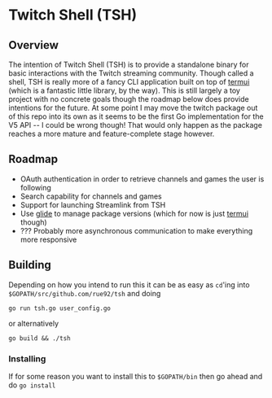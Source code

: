 # Twitch Shell (TSH) #

## Overview ##
The intention of Twitch Shell (TSH) is to provide a standalone binary
for basic interactions with the Twitch streaming community. Though
called a shell, TSH is really more of a fancy CLI application built on
top of [termui](https://github.com/gizak/termui) (which is a fantastic
little library, by the way). This is still largely a toy project with
no concrete goals though the roadmap below does provide intentions for
the future. At some point I may move the twitch package out of this
repo into its own as it seems to be the first Go implementation for
the V5 API -- I could be wrong though! That would only happen as the 
package reaches a more mature and feature-complete stage however.

## Roadmap ##
  * OAuth authentication in order to retrieve channels and games the
    user is following
  * Search capability for channels and games
  * Support for launching Streamlink from TSH
  * Use [glide](https://github.com/Masterminds/glide) to manage
    package versions (which for now is just
    [termui](https://github.com/gizak/termui) though)
  * ??? Probably more asynchronous communication to make everything
    more responsive
    
## Building ##
Depending on how you intend to run this it can be as easy as `cd`'ing
into `$GOPATH/src/github.com/rue92/tsh` and doing
```
go run tsh.go user_config.go
```
or alternatively 
```
go build && ./tsh
```

### Installing ###
If for some reason you want to install this to `$GOPATH/bin` then go
ahead and do `go install`

